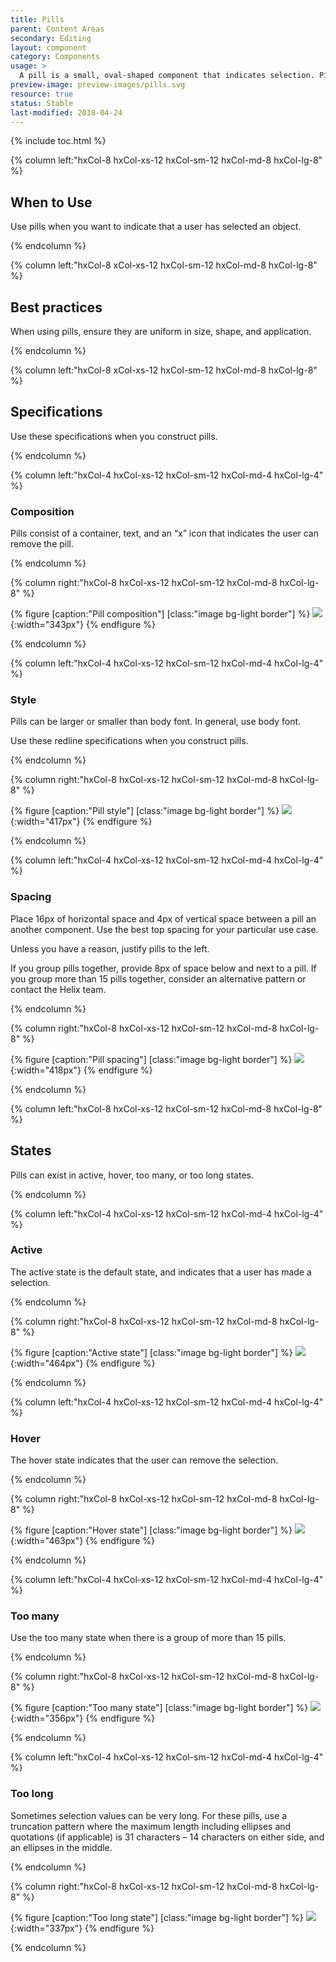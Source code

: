 ```yaml
---
title: Pills
parent: Content Areas
secondary: Editing
layout: component
category: Components
usage: >
  A pill is a small, oval-shaped component that indicates selection. Pills are often associated with tags, however, you can also apply pills to keyword search terms, input text search, or the name of a server selected by the user. You can represent any selectable object with a pill.
preview-image: preview-images/pills.svg
resource: true
status: Stable
last-modified: 2018-04-24
---
```


{% include toc.html %}

<section class="static-section" markdown="1">

<div class="hxRow" markdown="1">

{% column left:"hxCol-8 hxCol-xs-12 hxCol-sm-12 hxCol-md-8 hxCol-lg-8" %}

## When to Use

Use pills when you want to indicate that a user has selected an object.

{% endcolumn %}

</div>

</section>

<section class="static-section" markdown="1">

<div class="hxRow" markdown="1">

{% column left:"hxCol-8 xCol-xs-12 hxCol-sm-12 hxCol-md-8 hxCol-lg-8" %}

## Best practices

When using pills, ensure they are uniform in size, shape, and application.

{% endcolumn %}

</div>

</section>

<section class="static-section" markdown="1">

<div class="hxRow" markdown="1">

{% column left:"hxCol-8 xCol-xs-12 hxCol-sm-12 hxCol-md-8 hxCol-lg-8" %}

## Specifications
Use these specifications when you construct pills.

{% endcolumn %}

</div>

</section>

<section class="static-section" markdown="1">

<div class="hxRow" markdown="1">

{% column left:"hxCol-4 hxCol-xs-12 hxCol-sm-12 hxCol-md-4 hxCol-lg-4" %}

### Composition

Pills consist of a container, text, and an “x” icon that indicates the user can remove the pill.

{% endcolumn %}

{% column right:"hxCol-8 hxCol-xs-12 hxCol-sm-12 hxCol-md-8 hxCol-lg-8" %}

{% figure [caption:"Pill composition"] [class:"image bg-light border"] %}
![]({{site.url}}/assets/images/components/content-areas/pills/pills_composition.png){:width="343px"}
{% endfigure %}

{% endcolumn %}

</div>

</section>

<section class="static-section" markdown="1">

<div class="hxRow" markdown="1">

{% column left:"hxCol-4 hxCol-xs-12 hxCol-sm-12 hxCol-md-4 hxCol-lg-4" %}

### Style

Pills can be larger or smaller than body font. In general, use body font.

Use these redline specifications when you construct pills.

{% endcolumn %}

{% column right:"hxCol-8 hxCol-xs-12 hxCol-sm-12 hxCol-md-8 hxCol-lg-8" %}

{% figure [caption:"Pill style"] [class:"image bg-light border"] %}
![]({{site.url}}/assets/images/components/content-areas/pills/pills_style.png){:width="417px"}
{% endfigure %}

{% endcolumn %}

</div>

</section>

<section class="static-section" markdown="1">

<div class="hxRow" markdown="1">

{% column left:"hxCol-4 hxCol-xs-12 hxCol-sm-12 hxCol-md-4 hxCol-lg-4" %}

### Spacing

Place 16px of horizontal space and 4px of vertical space between a pill an another component. Use the best top spacing for your particular use case.

Unless you have a reason, justify pills to the left.

If you group pills together, provide 8px of space below and next to a pill. If you group more than 15 pills together, consider an alternative pattern or contact the Helix team.

{% endcolumn %}

{% column right:"hxCol-8 hxCol-xs-12 hxCol-sm-12 hxCol-md-8 hxCol-lg-8" %}

{% figure [caption:"Pill spacing"] [class:"image bg-light border"] %}
![]({{site.url}}/assets/images/components/content-areas/pills/pills_spacing.png){:width="418px"}
{% endfigure %}

{% endcolumn %}

</div>

</section>

<section class="static-section" markdown="1">

<div class="hxRow" markdown="1">

{% column left:"hxCol-8 hxCol-xs-12 hxCol-sm-12 hxCol-md-8 hxCol-lg-8" %}

## States

Pills can exist in active, hover, too many, or too long states.

{% endcolumn %}

</div>

</section>

<section class="static-section" markdown="1">

<div class="hxRow" markdown="1">

{% column left:"hxCol-4 hxCol-xs-12 hxCol-sm-12 hxCol-md-4 hxCol-lg-4" %}

### Active
The active state is the default state, and indicates that a user has made a selection.

{% endcolumn %}

{% column right:"hxCol-8 hxCol-xs-12 hxCol-sm-12 hxCol-md-8 hxCol-lg-8" %}

{% figure [caption:"Active state"] [class:"image bg-light border"] %}
![]({{site.url}}/assets/images/components/content-areas/pills/pills_states_active.png){:width="464px"}
{% endfigure %}

{% endcolumn %}

</div>

</section>

<section class="static-section" markdown="1">

<div class="hxRow" markdown="1">

{% column left:"hxCol-4 hxCol-xs-12 hxCol-sm-12 hxCol-md-4 hxCol-lg-4" %}

### Hover
The hover state indicates that the user can remove the selection.

{% endcolumn %}

{% column right:"hxCol-8 hxCol-xs-12 hxCol-sm-12 hxCol-md-8 hxCol-lg-8" %}

{% figure [caption:"Hover state"] [class:"image bg-light border"] %}
![]({{site.url}}/assets/images/components/content-areas/pills/pills_states_hover.png){:width="463px"}
{% endfigure %}

{% endcolumn %}

</div>

</section>

<section class="static-section" markdown="1">

<div class="hxRow" markdown="1">

{% column left:"hxCol-4 hxCol-xs-12 hxCol-sm-12 hxCol-md-4 hxCol-lg-4" %}

### Too many
Use the too many state when there is a group of more than 15 pills.

{% endcolumn %}

{% column right:"hxCol-8 hxCol-xs-12 hxCol-sm-12 hxCol-md-8 hxCol-lg-8" %}

{% figure [caption:"Too many state"] [class:"image bg-light border"] %}
![]({{site.url}}/assets/images/components/content-areas/pills/pills_states_toomany.png){:width="356px"}
{% endfigure %}

{% endcolumn %}

</div>

</section>

<section class="static-section" markdown="1">

<div class="hxRow" markdown="1">

{% column left:"hxCol-4 hxCol-xs-12 hxCol-sm-12 hxCol-md-4 hxCol-lg-4" %}

### Too long
Sometimes selection values can be very long. For these pills, use a truncation pattern where the maximum length including ellipses and quotations (if applicable) is 31 characters – 14 characters on either side, and an ellipses in the middle.

{% endcolumn %}

{% column right:"hxCol-8 hxCol-xs-12 hxCol-sm-12 hxCol-md-8 hxCol-lg-8" %}

{% figure [caption:"Too long state"] [class:"image bg-light border"] %}
![]({{site.url}}/assets/images/components/content-areas/pills/pills_states_toolong.png){:width="337px"}
{% endfigure %}

{% endcolumn %}

</div>

</section>
